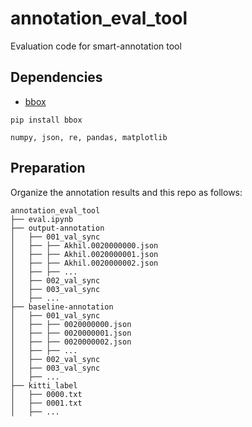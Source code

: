 # annotation_eval_tool

Evaluation code for smart-annotation tool

## Dependencies
* [bbox](https://pypi.org/project/bbox/)
```
pip install bbox
```
```
numpy, json, re, pandas, matplotlib
```

## Preparation
Organize the annotation results and this repo as follows: 
```
annotation_eval_tool
├── eval.ipynb
├── output-annotation
│   ├── 001_val_sync
│   ├── ├── Akhil.0020000000.json
│   ├── ├── Akhil.0020000001.json
│   ├── ├── Akhil.0020000002.json
│   ├── ├── ...
│   ├── 002_val_sync
│   ├── 003_val_sync
│   ├── ...
├── baseline-annotation
│   ├── 001_val_sync
│   ├── ├── 0020000000.json
│   ├── ├── 0020000001.json
│   ├── ├── 0020000002.json
│   ├── ├── ...
│   ├── 002_val_sync
│   ├── 003_val_sync
│   ├── ...
├── kitti_label
│   ├── 0000.txt
│   ├── 0001.txt
│   ├── ...
```
